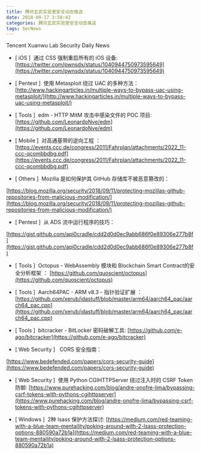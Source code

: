 ```yaml
---
title: 腾讯玄武实验室安全动态推送
date: 2018-09-17 3:50:42
categories: 腾讯玄武实验室安全动态推送
tags: SecNews
---
```


Tencent Xuanwu Lab Security Daily News  
* [ iOS ]  通过 CSS 强制重启所有的 iOS 设备:   
[https://twitter.com/pwnsdx/status/1040944750973595649](https://twitter.com/pwnsdx/status/1040944750973595649)  

* [ Pentest ]  使用 Metasploit 绕过 UAC 的多种方法：   
[http://www.hackingarticles.in/multiple-ways-to-bypass-uac-using-metasploit/](http://www.hackingarticles.in/multiple-ways-to-bypass-uac-using-metasploit/)  

* [ Tools ]  edm - HTTP MitM 攻击中感染文件的 POC 项目:   
[https://github.com/LeonardoNve/edm](https://github.com/LeonardoNve/edm)  

* [ Mobile ]  对高通基带的逆向工程  ： 
[https://events.ccc.de/congress/2011/Fahrplan/attachments/2022_11-ccc-qcombbdbg.pdf](https://events.ccc.de/congress/2011/Fahrplan/attachments/2022_11-ccc-qcombbdbg.pdf)  

* [ Others ]  Mozilla 是如何保护其 GitHub 存储库不被恶意篡改的： 

[https://blog.mozilla.org/security/2018/09/11/protecting-mozillas-github-repositories-from-malicious-modification/](https://blog.mozilla.org/security/2018/09/11/protecting-mozillas-github-repositories-from-malicious-modification/)  

* [ Pentest ]  从 ADS 流中运行程序的技巧： 

[https://gist.github.com/api0cradle/cdd2d0d0ec9abb686f0e89306e277b8f](https://gist.github.com/api0cradle/cdd2d0d0ec9abb686f0e89306e277b8f)  

* [ Tools ]  Octopus - WebAssembly 模块和 Blockchain Smart Contract的安全分析框架 ： 
[https://github.com/quoscient/octopus](https://github.com/quoscient/octopus)  

* [ Tools ]  Aarch64PAC - ARM v8.3 - 指针验证扩展 ： 
[https://github.com/xerub/idastuff/blob/master/arm64/aarch64_pac/aarch64_pac.cpp](https://github.com/xerub/idastuff/blob/master/arm64/aarch64_pac/aarch64_pac.cpp)  

* [ Tools ]  bitcracker - BitLocker 密码破解工具: 
[https://github.com/e-ago/bitcracker](https://github.com/e-ago/bitcracker)  

* [ Web Security ]   CORS 安全指南： 

[https://www.bedefended.com/papers/cors-security-guide](https://www.bedefended.com/papers/cors-security-guide)  

* [ Web Security ]  使用 Python CGIHTTPServer 绕过注入时的 CSRF Token 防御: 
[https://www.purehacking.com/blog/andre-onofre-lima/bypassing-csrf-tokens-with-pythons-cgihttpserver](https://www.purehacking.com/blog/andre-onofre-lima/bypassing-csrf-tokens-with-pythons-cgihttpserver)  

* [ Windows ]  2种 lsass 保护方法探讨: 
[https://medium.com/red-teaming-with-a-blue-team-mentaility/poking-around-with-2-lsass-protection-options-880590a72b1a](https://medium.com/red-teaming-with-a-blue-team-mentaility/poking-around-with-2-lsass-protection-options-880590a72b1a)  

